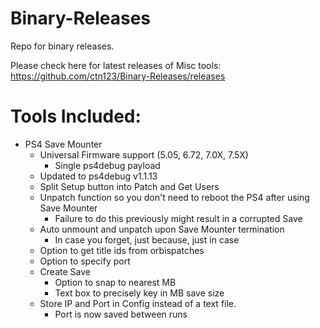 # Binary-Releases
Repo for binary releases.

Please check here for latest releases of Misc tools: https://github.com/ctn123/Binary-Releases/releases

# Tools Included:
- PS4 Save Mounter
  - Universal Firmware support (5.05, 6.72, 7.0X, 7.5X)
    - Single ps4debug payload
  - Updated to ps4debug v1.1.13
  - Split Setup button into Patch and Get Users
  - Unpatch function so you don't need to reboot the PS4 after using Save Mounter
    - Failure to do this previously might result in a corrupted Save
  - Auto unmount and unpatch upon Save Mounter termination
    - In case you forget, just because, just in case
  - Option to get title ids from orbispatches
  - Option to specify port
  - Create Save
    - Option to snap to nearest MB
    - Text box to precisely key in MB save size
  - Store IP and Port in Config instead of a text file.
     - Port is now saved between runs

